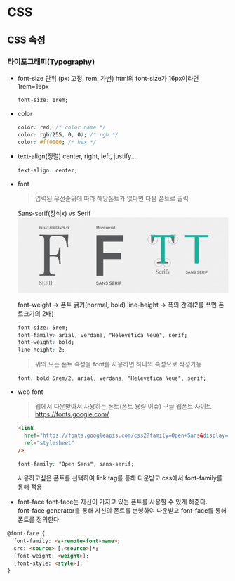 # CSS

## CSS 속성

### 타이포그래피(Typography)

- font-size
  단위 (px: 고정, rem: 가변)
  html의 font-size가 16px이라면 1rem=16px

  ```css
  font-size: 1rem;
  ```

- color

  ```css
  color: red; /* color name */
  color: rgb(255, 0, 0); /* rgb */
  color: #ff0000; /* hex */
  ```

- text-align(정렬)
  center, right, left, justify....

  ```css
  text-align: center;
  ```

- font

  > 입력된 우선순위에 따라 해당폰트가 없다면 다음 폰트로 출력

  Sans-serif(장식x) vs Serif
  ![image6](./image/image6.png)

  font-weight → 폰트 굵기(normal, bold)
  line-height → 폭의 간격(2를 쓰면 폰트크기의 2배)

  ```css
  font-size: 5rem;
  font-family: arial, verdana, "Helevetica Neue", serif;
  font-weight: bold;
  line-height: 2;
  ```

  > 위의 모든 폰트 속성을 font를 사용하면 하나의 속성으로 작성가능

  ```css
  font: bold 5rem/2, arial, verdana, "Helevetica Neue", serif;
  ```

- web font

  > 웹에서 다운받아서 사용하는 폰트(폰트 용량 이슈)
  > 구글 웹폰트 사이트 https://fonts.google.com/

  ```html
  <link
    href="https://fonts.googleapis.com/css2?family=Open+Sans&display=swap"
    rel="stylesheet"
  />
  ```

  ```css
  font-family: "Open Sans", sans-serif;
  ```

  사용하고싶은 폰트를 선택하여 link tag를 통해 다운받고 css에서 font-family를 통해 적용

- font-face
  font-face는 자신이 가지고 있는 폰트를 사용할 수 있게 해준다.  
  font-face generator를 통해 자신의 폰트를 변형하여 다운받고 font-face를 통해 폰트를 정의한다.

```html
@font-face {
  font-family: <a-remote-font-name>;
  src: <source> [,<source>]*;
  [font-weight: <weight>];
  [font-style: <style>];
}
```
